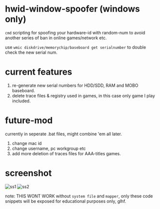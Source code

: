 # hwid-window-spoofer (windows only)

`cmd` scripting for spoofing your hardware-id with random-num to avoid another series of ban in online games/network etc.

use `wmic diskdrive/memorychip/baseboard get serialnumber` to double check the new serial num.

# current features 
1) re-generate new serial numbers for HDD/SDD, RAM and MOBO baseboard.
2) delete trace files & registry used in games, in this case only game I play included.

# future-mod
currently in seperate .bat files, might combine 'em all later.
1) change mac id
2) change username, pc workgroup etc
3) add more deletion of traces files for AAA-titles games.

# screenshot
![ss1](https://user-images.githubusercontent.com/51852197/110731470-5421c200-825d-11eb-8076-0b2b6e4294ce.PNG)
![ss2](https://user-images.githubusercontent.com/51852197/110731482-571cb280-825d-11eb-9c4d-50915be3455a.PNG)

note: THIS WONT WORK without `system file` and `mapper`, only these code snippets will be exposed for educational purposes only, glhf.
